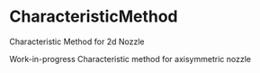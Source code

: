 # CharacteristicMethod
Characteristic Method for 2d Nozzle

Work-in-progress Characteristic method for axisymmetric nozzle

